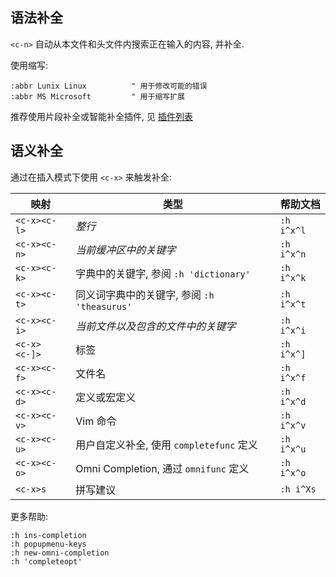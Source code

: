## 语法补全

`<c-n>` 自动从本文件和头文件内搜索正在输入的内容, 并补全. 

使用缩写:
```vim
:abbr Lunix Linux          " 用于修改可能的错误
:abbr MS Microsoft         " 用于缩写扩展
```

推荐使用片段补全或智能补全插件, 见 [插件列表](配置.md)

## 语义补全

通过在插入模式下使用 `<c-x>` 来触发补全:

| 映射         | 类型                                            | 帮助文档   |
| ------------ | ----------------------------------------------- | ---------- |
| `<c-x><c-l>` | *整行*                                            | `:h i^x^l` |
| `<c-x><c-n>` | *当前缓冲区中的关键字*                            | `:h i^x^n` |
| `<c-x><c-k>` | 字典中的关键字, 参阅 `:h 'dictionary'`      | `:h i^x^k` |
| `<c-x><c-t>` | 同义词字典中的关键字, 参阅 `:h 'theasurus'` | `:h i^x^t` |
| `<c-x><c-i>` | *当前文件以及包含的文件中的关键字*                | `:h i^x^i` |
| `<c-x><c-]>` | 标签                                            | `:h i^x^]` |
| `<c-x><c-f>` | 文件名                                          | `:h i^x^f` |
| `<c-x><c-d>` | 定义或宏定义                                    | `:h i^x^d` |
| `<c-x><c-v>` | Vim 命令                                        | `:h i^x^v` |
| `<c-x><c-u>` | 用户自定义补全, 使用 `completefunc` 定义    | `:h i^x^u` |
| `<c-x><c-o>` | Omni Completion, 通过 `omnifunc` 定义       | `:h i^x^o` |
| `<c-x>s`     | 拼写建议                                        | `:h i^Xs`  |

更多帮助:

```vim
:h ins-completion
:h popupmenu-keys
:h new-omni-completion
:h 'completeopt'
```